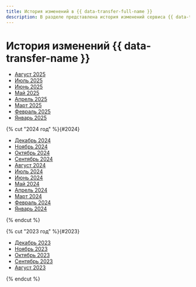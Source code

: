 ```yaml
---
title: История изменений в {{ data-transfer-full-name }}
description: В разделе представлена история изменений сервиса {{ data-transfer-name }}.
---
```


# История изменений {{ data-transfer-name }}

- [Август 2025](2508.md)
- [Июль 2025](2507.md)
- [Июнь 2025](2506.md)
- [Май 2025](2505.md)
- [Апрель 2025](2504.md)
- [Март 2025](2503.md)
- [Февраль 2025](2502.md)
- [Январь 2025](2501.md)

{% cut "2024 год" %}{#2024}

- [Декабрь 2024](2412.md)
- [Ноябрь 2024](2411.md)
- [Октябрь 2024](2410.md)
- [Сентябрь 2024](2409.md)
- [Август 2024](2408.md)
- [Июль 2024](2407.md)
- [Июнь 2024](2406.md)
- [Май 2024](2405.md)
- [Апрель 2024](2404.md)
- [Март 2024](2403.md)
- [Февраль 2024](2402.md)
- [Январь 2024](2401.md)

{% endcut %}

{% cut "2023 год" %}{#2023}

- [Декабрь 2023](2312.md)
- [Ноябрь 2023](2311.md)
- [Октябрь 2023](2310.md)
- [Сентябрь 2023](2309.md)
- [Август 2023](2308.md)

{% endcut %}

